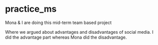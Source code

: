 # practice_ms
Mona & I are doing this mid-term team based project

Where we argued about advantages and disadvantages of social media.
I did the advantage part whereas Mona did the disadvantage.